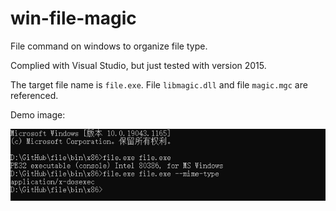 # win-file-magic

File command on windows to organize file type.

Complied with Visual Studio, but just tested with version 2015.

The target file name is `file.exe`. File `libmagic.dll` and file `magic.mgc` are referenced.

Demo image:

![demo](demo.jpg)
